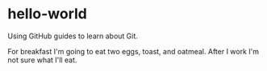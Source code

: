 # hello-world
Using GitHub guides to learn about Git.

For breakfast I'm going to eat two eggs, toast, and oatmeal. After I work I'm not sure what I'll eat.
